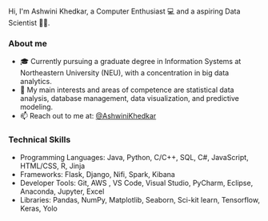 Hi, I'm Ashwini Khedkar, a Computer Enthusiast 💻 and a aspiring Data Scientist 👨‍💻. 


### About me

- 🎓 Currently pursuing a graduate degree in Information Systems at Northeastern University (NEU), with a concentration in big data analytics. 
- 🌱 My main interests and areas of competence are statistical data analysis, database management, data visualization, and predictive modeling.
- 📫 Reach out to me at: [@AshwiniKhedkar](https://www.linkedin.com/in/ashwini-khedkar-3880b0127/)


### Technical Skills
- Programming Languages: Java, Python, C/C++, SQL, C#, JavaScript, HTML/CSS, R, Jinja
- Frameworks: Flask, Django, Nifi, Spark, Kibana
- Developer Tools: Git, AWS , VS Code, Visual Studio, PyCharm, Eclipse, Anaconda, Jupyter, Excel
- Libraries: Pandas, NumPy, Matplotlib, Seaborn, Sci-kit learn, Tensorflow, Keras, Yolo

